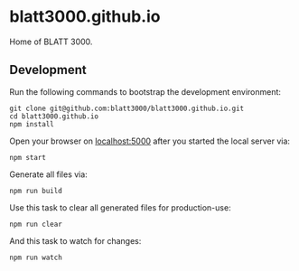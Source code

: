 blatt3000.github.io
======

Home of BLATT 3000.

## Development

Run the following commands to bootstrap the development environment:

```
git clone git@github.com:blatt3000/blatt3000.github.io.git
cd blatt3000.github.io
npm install
```

Open your browser on [localhost:5000](http://localhost:5000) after you started the local server via:

    npm start

Generate all files via:

    npm run build

Use this task to clear all generated files for production-use:

    npm run clear

And this task to watch for changes:

    npm run watch
